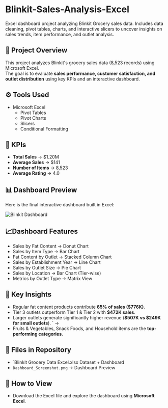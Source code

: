 # Blinkit-Sales-Analysis-Excel
Excel dashboard project analyzing Blinkit Grocery sales data. Includes data cleaning, pivot tables, charts, and interactive slicers to uncover insights on sales trends, item performance, and outlet analysis.

## 📌 Project Overview
This project analyzes Blinkit's grocery sales data (8,523 records) using Microsoft Excel.  
The goal is to evaluate **sales performance, customer satisfaction, and outlet distribution** using key KPIs and an interactive dashboard.

## ⚙️ Tools Used
- Microsoft Excel
  - Pivot Tables
  - Pivot Charts
  - Slicers
  - Conditional Formatting

## 🔑 KPIs
- **Total Sales** → $1.20M  
- **Average Sales** → $141  
- **Number of Items** → 8,523  
- **Average Rating** → 4.0  

## 📊 Dashboard Preview
Here is the final interactive dashboard built in Excel:

![Blinkit Dashboard](Dashboard_Screenshot.png)

## 📈Dashboard Features
- Sales by Fat Content → Donut Chart  
- Sales by Item Type → Bar Chart  
- Fat Content by Outlet → Stacked Column Chart  
- Sales by Establishment Year → Line Chart  
- Sales by Outlet Size → Pie Chart  
- Sales by Location → Bar Chart (Tier-wise)  
- Metrics by Outlet Type → Matrix View  

## 🚀 Key Insights
- Regular fat content products contribute **65% of sales ($776K)**.  
- Tier 3 outlets outperform Tier 1 & Tier 2 with **$472K sales**.  
- Larger outlets generate significantly higher revenue (**$507K vs $249K for small outlets**).  ` →
- Fruits & Vegetables, Snack Foods, and Household items are the **top-performing categories**.  

## 📂 Files in Repository
- `Blinkit Grocery Data Excel.xlsx Dataset + Dashboard  
- `Dashboard_Screenshot.png` → Dashboard Preview  

## 🔗 How to View
- Download the Excel file and explore the dashboard using **Microsoft Excel**.
